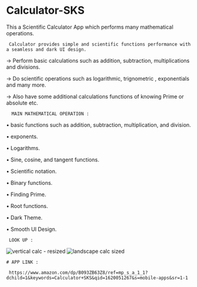 # Calculator-SKS

This a Scientific Calculator App which performs many mathematical operations.



     Calculator provides simple and scientific functions performance with a seamless and dark UI design.

-> Perform basic calculations such as addition, subtraction, multiplications and divisions.

-> Do scientific operations such as logarithmic, trignometric , exponentials and many more.

-> Also have some additional calculations functions of knowing Prime or absolute etc.


      MAIN MATHEMATICAL OPERATION :

• basic functions such as addition, subtraction, multiplication, and division.

• exponents.

• Logarithms.

• Sine, cosine, and tangent functions.

• Scientific notation.

• Binary functions.

• Finding Prime.

• Root functions.

• Dark Theme.

• Smooth UI Design.


     LOOK UP :

![vertical calc -  resized](https://user-images.githubusercontent.com/77734651/119344200-03930000-bcb5-11eb-9aee-e7b06ae5b27e.jpg)
![landscape calc sized](https://user-images.githubusercontent.com/77734651/119343859-9bdcb500-bcb4-11eb-9c50-04b231c833b4.png)

    # APP LINK :
     
     https://www.amazon.com/dp/B093ZB63Z8/ref=mp_s_a_1_1?dchild=1&keywords=Calculator+SKS&qid=1620051267&s=mobile-apps&sr=1-1

